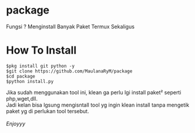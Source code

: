 # package
Fungsi ? Menginstall Banyak Paket Termux Sekaligus
# How To Install
```
$pkg install git python -y
$git clone https://github.com/MaulanaRyM/package
$cd package
$python install.py
```
Jika sudah menggunakan tool ini, klean ga perlu lgi install paket² seperti php,wget,dll.<br>
Jadi kelan bisa lgsung mengisntall tool yg ingin klean install tanpa mengetik paket yg di perlukan tool tersebut.<br>
<br>
*Enjoyyy*


